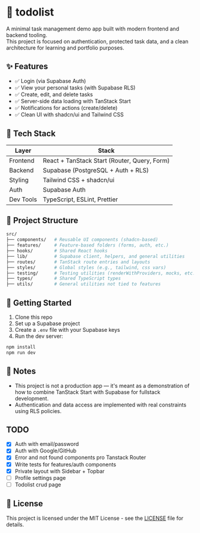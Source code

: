 # 📝 todolist

A minimal task management demo app built with modern frontend and backend tooling.  
This project is focused on authentication, protected task data, and a clean architecture for learning and portfolio purposes.

## ✨ Features

- ✅ Login (via Supabase Auth)
- ✅ View your personal tasks (with Supabase RLS)
- ✅ Create, edit, and delete tasks
- ✅ Server-side data loading with TanStack Start
- ✅ Notifications for actions (create/delete)
- ✅ Clean UI with shadcn/ui and Tailwind CSS

## 🧱 Tech Stack

| Layer     | Stack                                        |
| --------- | -------------------------------------------- |
| Frontend  | React + TanStack Start (Router, Query, Form) |
| Backend   | Supabase (PostgreSQL + Auth + RLS)           |
| Styling   | Tailwind CSS + shadcn/ui                     |
| Auth      | Supabase Auth                                |
| Dev Tools | TypeScript, ESLint, Prettier                 |

## 📁 Project Structure

```bash
src/
├── components/   # Reusable UI components (shadcn-based)
├── features/     # Feature-based folders (forms, auth, etc.)
├── hooks/        # Shared React hooks
├── lib/          # Supabase client, helpers, and general utilities
├── routes/       # TanStack route entries and layouts
├── styles/       # Global styles (e.g., tailwind, css vars)
├── testing/      # Testing utilities (renderWithProviders, mocks, etc.)
├── types/        # Shared TypeScript types
├── utils/        # General utilities not tied to features
```

## 🚀 Getting Started

1. Clone this repo
2. Set up a Supabase project
3. Create a `.env` file with your Supabase keys
4. Run the dev server:

```bash
npm install
npm run dev
```

## 📌 Notes

- This project is not a production app — it's meant as a demonstration of how to combine TanStack Start with Supabase for fullstack development.
- Authentication and data access are implemented with real constraints using RLS policies.

## TODO

- [x] Auth with email/password
- [x] Auth with Google/GitHub
- [x] Error and not found components pro Tanstack Router
- [x] Write tests for features/auth components
- [x] Private layout with Sidebar + Topbar
- [ ] Profile settings page
- [ ] Todolist crud page

## 🪪 License

This project is licensed under the MIT License - see the [LICENSE](LICENSE) file for details.
